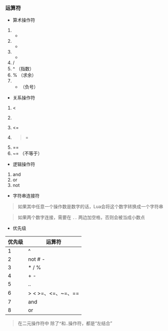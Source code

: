 ### 运算符
- 算术操作符
1. +
2. -
3. *
4. /
5. ^ （指数）
6. % （求余）
7. - （负号）

- 关系操作符
1. <
2. >
3. <=
4. >=
5. ==
6. ~= （不等于）

- 逻辑操作符
1. and
2. or
3. not

- 字符串连接符
 
> 如果其中任意一个操作数是数字的话，Lua会将这个数字转换成一个字符串

> 如果两个数字连接，需要在 `..` 两边加空格，否则会被当成小数点

- 优先级

优先级 | 运算符
---|---
1 | ^
2 | not # -
3 | *  /  %
4 | +  -
5 | ..
6 | >  < >=、<=、~=、==
7 | and
8 | or
> 在二元操作符中 除了^和..操作符，都是“左结合”